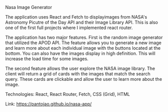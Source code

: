 Nasa Image Generator 

The application uses React and Fetch to displayimages from NASA's Astronomy Picutre of the Day API and their Image Library API. This is also one of the first full projects where I implemented react router. 

The application has two major features. First is the random image generator that utilized the APOD API. The feature allows you to generate a new image and learn more about each individual image with the buttons located at the bottom. You can also have the images display in high definition. This will increase the load time for some images. 

The second feature allows the user explore the NASA image library. The client will return a grid of cards with the images that match the search query. These cards are clickable and allow the user to learn more about the image.

Technologies: React, React Router, Fetch, CSS (Grid), HTML

Link: https://pantojao.github.io/nasa-app/
